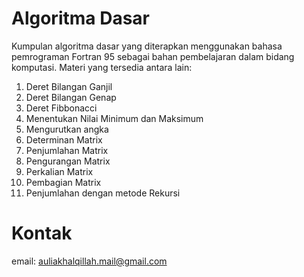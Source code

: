 # Algoritma Dasar
Kumpulan algoritma dasar yang diterapkan menggunakan bahasa pemrograman Fortran 95 sebagai bahan pembelajaran dalam bidang komputasi. Materi yang tersedia antara lain:
1. Deret Bilangan Ganjil
2. Deret Bilangan Genap
3. Deret Fibbonacci
4. Menentukan Nilai Minimum dan Maksimum
5. Mengurutkan angka
6. Determinan Matrix
7. Penjumlahan Matrix
8. Pengurangan Matrix
9. Perkalian Matrix
10. Pembagian Matrix
11. Penjumlahan dengan metode Rekursi
# Kontak
email: auliakhalqillah.mail@gmail.com
